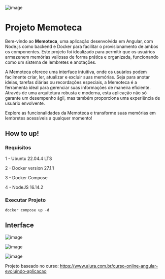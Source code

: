 ![image](https://github.com/user-attachments/assets/967700d0-551a-4f4a-bcb6-502c91955000)


# Projeto Memoteca

Bem-vindo ao **Memoteca**, uma aplicação desenvolvida em Angular, com Node.js como backend e Docker para facilitar o provisionamento de ambos os componentes. Este projeto foi idealizado para permitir que os usuários armazenem memórias valiosas de forma prática e organizada, funcionando como um sistema de lembretes e anotações.

A Memoteca oferece uma interface intuitiva, onde os usuários podem facilmente criar, ler, atualizar e excluir suas memórias. Seja para anotar ideias, tarefas diárias ou recordações especiais, a Memoteca é a ferramenta ideal para gerenciar suas informações de maneira eficiente. Através de uma arquitetura robusta e moderna, esta aplicação não só garante um desempenho ágil, mas também proporciona uma experiência de usuário envolvente.

Explore as funcionalidades da Memoteca e transforme suas memórias em lembretes acessíveis a qualquer momento!




## How to up!


### Requisitos
1 - Ubuntu 22.04.4 LTS

2 - Docker version 27.1.1

3 - Docker Compose

4 - NodeJS 16.14.2



### Executar Projeto
```
docker compose up -d
```



## Interface
![image](https://github.com/user-attachments/assets/54a1c554-ba4d-45ac-88b0-b0d7fd166d0b)

![image](https://github.com/user-attachments/assets/5c855f33-6409-4756-bf9c-29f2bf8d31a1)

![image](https://github.com/user-attachments/assets/ee230433-ae51-4157-8d0b-6e71350ffc11)


Projeto baseado no curso: https://www.alura.com.br/curso-online-angular-evoluindo-aplicacao


